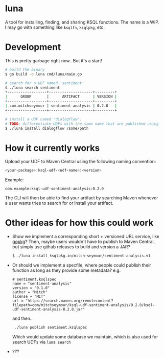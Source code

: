 # luna
A tool for installing, finding, and sharing KSQL functions. The name is a WIP. I may go with something like `ksqlfn`,
`ksqlpkg`, etc.

# Development
This is pretty garbage right now.. But it's a start!
```bash
# build the binary
$ go build -o luna cmd/luna/main.go

# search for a UDF named 'sentiment'
$ ./luna search sentiment
+------------------+--------------------+---------+
|      GROUP       |      ARTIFACT      | VERSION |
+------------------+--------------------+---------+
| com.mitchseymour | sentiment-analysis | 0.2.0   |
+------------------+--------------------+---------+

# install a UDF named 'dialogflow'. 
# TODO: differentiate UDFs with the same name that are published using different group names
$ ./luna install dialogflow /some/path
```

# How it currently works
Upload your UDF to Maven Central using the following naming convention:

```bash
<your-package>:ksql-udf-<udf-name>:<version>
```

Example:

```
com.example:ksql-udf-sentiment-analysis:0.2.0
```

The CLI will then be able to find your artifact by searching Maven whenever a user wants tries to search for or install your artifact.


# Other ideas for how this could work
- Show we implement a corresponding short + versioned URL service, like [gopkg](http://labix.org/gopkg.in)? Then, maybe users wouldn't have to publish to Maven Central, but simply use github releases to build and version a JAR?
    ```bash
    $ ./luna install ksqlpkg.in/mitch-seymour/sentiment-analysis.v1
    ```
- Or should we implement a specfile, where people could publish their function as long as they provide some metadata? e.g.
  ```
  # sentiment.ksqlspec
  name = "sentiment-analysis"
  version = "0.1.0"
  author = "Mitch"
  license = "MIT"
  url = "https://search.maven.org/remotecontent?filepath=com/mitchseymour/ksql-udf-sentiment-analysis/0.2.0/ksql-udf-sentiment-analysis-0.2.0.jar"
  ```
  
  and then..
  ```bash
   ./luna publish sentiment.ksqlspec
   ```
   
   Which would update some database we maintain, which is also used for search UDFs via `luna search`
 - ???

